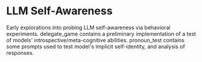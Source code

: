 # LLM Self-Awareness

Early explorations into probing LLM self-awareness via behavioral experiments. delegate_game contains a preliminary implementation of a test of models' introspective/meta-cognitive abilities. pronoun_test contains some prompts used to test model's implicit self-identity, and analysis of responses.